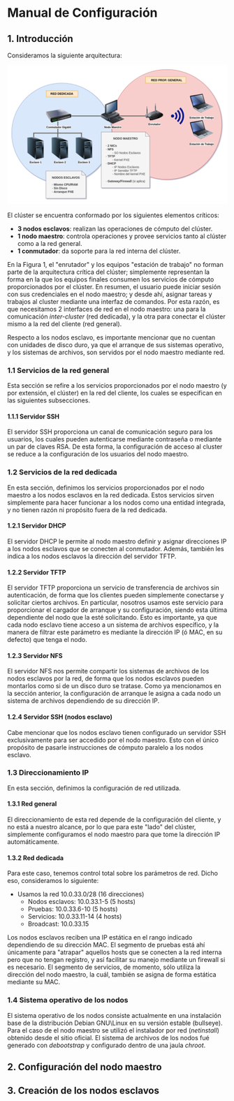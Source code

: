 # Manual de Configuración

## 1. Introducción

Consideramos la siguiente arquitectura:

![Figura 1. Arquitectura del clúster](cluster.png)

El clúster se encuentra conformado por los siguientes elementos críticos:

- **3 nodos esclavos**: realizan las operaciones de cómputo del clúster.
- **1 nodo maestro**: controla operaciones y provee servicios tanto al clúster como a la red general.
- **1 conmutador**: da soporte para la red interna del clúster.

En la Figura 1, el "enrutador" y los equipos "estación de trabajo" no forman parte de la arquitectura crítica del clúster; simplemente representan la forma en la que los equipos finales consumen los servicios de cómputo proporcionados por el clúster. En resumen, el usuario puede iniciar sesión con sus credenciales en el nodo maestro; y desde ahí, asignar tareas y trabajos al cluster mediante una interfaz de comandos. Por esta razón, es que necesitamos 2 interfaces de red en el nodo maestro: una para la comunicación *inter-cluster* (red dedicada), y la otra para conectar el clúster mismo a la red del cliente (red general).

Respecto a los nodos esclavo, es importante mencionar que no cuentan con unidades de disco duro, ya que el arranque de sus sistemas operativo, y los sistemas de archivos, son servidos por el nodo maestro mediante red.

### 1.1 Servicios de la red general

Esta sección se refire a los servicios proporcionados por el nodo maestro (y por extensión, el clúster) en la red del cliente, los cuales se especifican en las siguientes subsecciones.

#### 1.1.1 Servidor SSH

El servidor SSH proporciona un canal de comunicación seguro para los usuarios, los cuales pueden autenticarse mediante contraseña o mediante un par de claves RSA. De esta forma, la configuración de acceso al cluster se reduce a la configuración de los usuarios del nodo maestro.

### 1.2 Servicios de la red dedicada

En esta sección, definimos los servicios proporcionados por el nodo maestro a los nodos esclavos en la red dedicada. Estos servicios sirven simplemente para hacer funcionar a los nodos como una entidad integrada, y no tienen razón ni propósito fuera de la red dedicada.

#### 1.2.1 Servidor DHCP

El servidor DHCP le permite al nodo maestro definir y asignar direcciones IP a los nodos esclavos que se conecten al conmutador. Además, también les indica a los nodos esclavos la dirección del servidor TFTP.

#### 1.2.2 Servidor TFTP

El servidor TFTP proporciona un servicio de transferencia de archivos sin autenticación, de forma que los clientes pueden simplemente conectarse y solicitar ciertos archivos. En particular, nosotros usamos este servicio para proporcionar el cargador de arranque y su configuración, siendo esta última dependiente del nodo que la esté solicitando. Esto es importante, ya que cada nodo esclavo tiene acceso a un sistema de archivos específico, y la manera de filtrar este parámetro es mediante la dirección IP (ó MAC, en su defecto) que tenga el nodo.

#### 1.2.3 Servidor NFS

El servidor NFS nos permite compartir los sistemas de archivos de los nodos esclavos por la red, de forma que los nodos esclavos pueden montarlos como si de un disco duro se tratase. Como ya mencionamos en la sección anterior, la configuración de arranque le asigna a cada nodo un sistema de archivos dependiendo de su dirección IP.

#### 1.2.4 Servidor SSH (nodos esclavo)

Cabe mencionar que los nodos esclavo tienen configurado un servidor SSH exclusivamente para ser accedido por el nodo maestro. Esto con el único propósito de pasarle instrucciones de cómputo paralelo a los nodos esclavo.

### 1.3 Direccionamiento IP

En esta sección, definimos la configuración de red utilizada.

#### 1.3.1 Red general

El direccionamiento de esta red depende de la configuración del cliente, y no está a nuestro alcance, por lo que para este "lado" del clúster, simplemente configuramos el nodo maestro para que tome la dirección IP automáticamente.

#### 1.3.2 Red dedicada

Para este caso, tenemos control total sobre los parámetros de red. Dicho eso, consideramos lo siguiente:

- Usamos la red 10.0.33.0/28 (16 direcciones)
    - Nodos esclavos: 10.0.33.1-5 (5 hosts)
    - Pruebas: 10.0.33.6-10 (5 hosts)
    - Servicios: 10.0.33.11-14 (4 hosts)
    - Broadcast: 10.0.33.15

Los nodos esclavos reciben una IP estática en el rango indicado dependiendo de su dirección MAC. El segmento de pruebas está ahí únicamente para "atrapar" aquellos hosts que se conecten a la red interna pero que no tengan registro, y así facilitar su manejo mediante un firewall si es necesario. El segmento de servicios, de momento, sólo utiliza la dirección del nodo maestro, la cuál, también se asigna de forma estática mediante su MAC.

### 1.4 Sistema operativo de los nodos

El sistema operativo de los nodos consiste actualmente en una instalación base de la distribución Debian GNU\Linux en su versión estable (bullseye). Para el caso de el nodo maestro se utilizó el instalador por red (*netinstall*) obtenido desde el sitio oficial. El sistema de archivos de los nodos fué generado con *debootstrap* y configurado dentro de una jaula *chroot*.

## 2. Configuración del nodo maestro
## 3. Creación de los nodos esclavos
